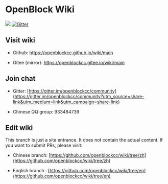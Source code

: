 # OpenBlock Wiki

![](https://img.shields.io/github/workflow/status/openblockcc/wiki/documentation-main/main) [![Gitter](https://badges.gitter.im/openblockcc/community.svg)](https://gitter.im/openblockcc/community?utm_source=badge&utm_medium=badge&utm_campaign=pr-badge)

## Visit wiki

- Github: https://openblockcc.github.io/wiki/main

- Gitee (mirror): https://openblockcc.gitee.io/wiki/main

## Join chat

- Gitter: [https://gitter.im/openblockcc/community](https://gitter.im/openblockcc/community?utm_source=share-link&utm_medium=link&utm_campaign=share-link)

- Chinese QQ group: 933484739

## Edit wiki

This branch is just a site entrance. It does not contain the actual content. If you want to submit PRs, please visit:

- Chinese branch: [https://github.com/openblockcc/wiki/tree/zh](https://github.com/openblockcc/wiki/tree/zh)

- English branch : [https://github.com/openblockcc/wiki/tree/en](https://github.com/openblockcc/wiki/tree/en)
